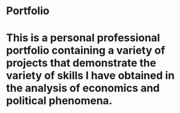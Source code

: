 # Portfolio
# This is a personal professional portfolio containing a variety of projects that demonstrate the variety of skills I have obtained in the analysis of economics and political phenomena.
